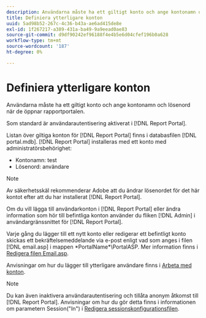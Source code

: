 ```yaml
---
description: Användarna måste ha ett giltigt konto och ange kontonamn och lösenord när de öppnar rapportportalen.
title: Definiera ytterligare konton
uuid: 5ad98b52-267c-4c36-b43a-ae6ad415de8e
exl-id: 1f267217-a389-431a-ba49-9a9eead0ae83
source-git-commit: d9df90242ef96188f4e4b5e6d04cfef196b0a628
workflow-type: tm+mt
source-wordcount: '187'
ht-degree: 0%

---
```


# Definiera ytterligare konton

Användarna måste ha ett giltigt konto och ange kontonamn och lösenord när de öppnar rapportportalen.

Som standard är användarautentisering aktiverat i [!DNL Report Portal].

Listan över giltiga konton för [!DNL Report Portal] finns i databasfilen [!DNL portal.mdb]. [!DNL Report Portal] installeras med ett konto med administratörsbehörighet:

* Kontonamn: test
* Lösenord: användare

>[!NOTE]
>
>Av säkerhetsskäl rekommenderar Adobe att du ändrar lösenordet för det här kontot efter att du har installerat [!DNL Report Portal].

Om du vill lägga till användarkonton i [!DNL Report Portal] eller ändra information som hör till befintliga konton använder du fliken [!DNL Admin] i användargränssnittet för [!DNL Report Portal].

Varje gång du lägger till ett nytt konto eller redigerar ett befintligt konto skickas ett bekräftelsemeddelande via e-post enligt vad som anges i filen [!DNL email.asp] i mappen \*PortalName*\PortalASP. Mer information finns i [Redigera filen Email.asp](../../../home/c-rpt-oview/c-install-rpt-port/t-email-file.md#task-d9f4f306d38e435aa7effab3d94f690b).

Anvisningar om hur du lägger till ytterligare användare finns i [Arbeta med konton](../../../home/c-rpt-oview/c-admin-rpt/c-work-accts/c-work-accts.md#concept-c933a1940bda4a3489d61d8af315e45d).

>[!NOTE]
>
>Du kan även inaktivera användarautentisering och tillåta anonym åtkomst till [!DNL Report Portal]. Anvisningar om hur du gör detta finns i informationen om parametern Session(&quot;In&quot;) i [Redigera sessionskonfigurationsfilen](../../../home/c-rpt-oview/c-install-rpt-port/t-edit-sess-config-file.md#task-cf11c3a780bd4936afd3f64a6b30afc7).
